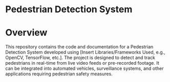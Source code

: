 # Pedestrian Detection System

# Overview
This repository contains the code and documentation for a Pedestrian Detection System developed using [Insert Libraries/Frameworks Used, e.g., OpenCV, TensorFlow, etc.]. The project is designed to detect and track pedestrians in real-time from live video feeds or pre-recorded footage. It can be integrated into automated vehicles, surveillance systems, and other applications requiring pedestrian safety measures.


